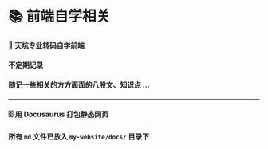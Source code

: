 # 📚 前端自学相关

#### 📝 天坑专业转码自学前端

#### 不定期记录

#### 随记一些相关的方方面面的八股文、知识点 …
---
#### 🗄️ 用 Docusaurus 打包静态网页

#### 所有 `md` 文件已放入 `my-website/docs/` 目录下